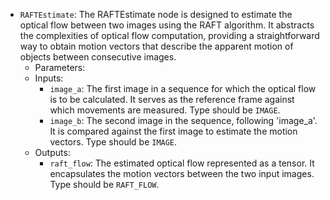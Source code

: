 - `RAFTEstimate`: The RAFTEstimate node is designed to estimate the optical flow between two images using the RAFT algorithm. It abstracts the complexities of optical flow computation, providing a straightforward way to obtain motion vectors that describe the apparent motion of objects between consecutive images.
    - Parameters:
    - Inputs:
        - `image_a`: The first image in a sequence for which the optical flow is to be calculated. It serves as the reference frame against which movements are measured. Type should be `IMAGE`.
        - `image_b`: The second image in the sequence, following 'image_a'. It is compared against the first image to estimate the motion vectors. Type should be `IMAGE`.
    - Outputs:
        - `raft_flow`: The estimated optical flow represented as a tensor. It encapsulates the motion vectors between the two input images. Type should be `RAFT_FLOW`.
